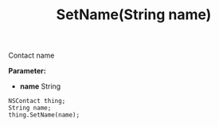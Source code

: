 ﻿---
uid: crmscript_ref_NSContact_SetName
title: SetName(String name)
intellisense: NSContact.SetName
keywords: NSContact, GetName
so.topic: reference
---

Contact name

**Parameter:** 
 - **name** String

```crmscript
NSContact thing;
String name;
thing.SetName(name);
```

